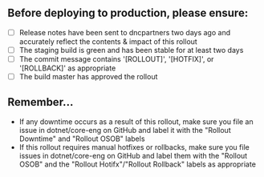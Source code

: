 ## Before deploying to production, please ensure:
- [ ] Release notes have been sent to dncpartners two days ago and accurately reflect the contents & impact of this rollout
- [ ] The staging build is green and has been stable for at least two days
- [ ] The commit message contains '[ROLLOUT]', '[HOTFIX]', or '[ROLLBACK]' as appropriate
- [ ] The build master has approved the rollout

## Remember...
* If any downtime occurs as a result of this rollout, make sure you file an issue in dotnet/core-eng on GitHub and label it with the "Rollout Downtime" and "Rollout OSOB" labels
* If this rollout requires manual hotfixes or rollbacks, make sure you file issues in dotnet/core-eng on GitHub and label them with the "Rollout OSOB" and the "Rollout Hotifx"/"Rollout Rollback" labels as appropriate